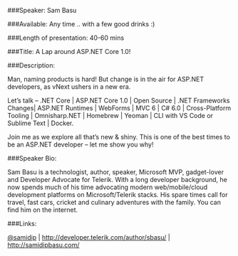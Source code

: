 
###Speaker: 
Sam Basu

###Available: 
Any time .. with a few good drinks :)

###Length of presentation: 
40-60 mins

###Title: A Lap around ASP.NET Core 1.0!

###Description:Man, naming products is hard! But change is in the air for ASP.NET developers, as vNext ushers in a new era. Let’s talk – .NET Core | ASP.NET Core 1.0 | Open Source | .NET Frameworks Changes| ASP.NET Runtimes | WebForms | MVC 6 | C# 6.0 | Cross-Platform Tooling | Omnisharp.NET | Homebrew | Yeoman | CLI with VS Code or Sublime Text | Docker.Join me as we explore all that’s new & shiny. This is one of the best times to be an ASP.NET developer – let me show you why!###Speaker Bio:
Sam Basu is a technologist, author, speaker, Microsoft MVP, gadget-lover and Developer Advocate for Telerik. With a long developer background, he now spends much of his time advocating modern web/mobile/cloud development platforms on Microsoft/Telerik stacks. His spare times call for travel, fast cars, cricket and culinary adventures with the family. You can find him on the internet.
###Links:
[@samidip](https://twitter.com/samidip) | http://developer.telerik.com/author/sbasu/ | http://samidipbasu.com/